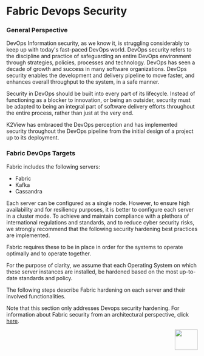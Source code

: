# Fabric Devops Security

### General Perspective 

DevOps Information security, as we know it, is struggling considerably to keep up with today's fast-paced DevOps world. DevOps security refers to the discipline and practice of safeguarding an entire DevOps environment through strategies, policies, processes and technology. 
DevOps has seen a decade of growth and success in many software organizations. DevOps security enables the development and delivery pipeline to move faster, and enhances overall throughput to the system, in a safe manner. 

Security in DevOps should be built into every part of its lifecycle. Instead of functioning as a blocker to innovation, or being an outsider, security must be adapted to being an integral part of software delivery efforts throughout the entire process, rather than just at the very end.

K2View has embraced the DevOps perception and has implemented security throughout the DevOps pipeline from the initial design of a project up to its deployment.

### Fabric DevOps Targets 

Fabric includes the following servers: 

- Fabric
- Kafka
- Cassandra

Each server can be configured as a single node. However, to ensure high availability and for resiliency purposes, it is better to configure each server in a cluster mode.
To achieve and maintain compliance with a plethora of international regulations and standards, and to reduce cyber security risks, we strongly recommend that the following security hardening best practices are implemented. 

Fabric requires these to be in place in order for the systems to operate optimally and to operate together.

For the purpose of clarity, we assume that each Operating System on which these server instances are installed, be hardened based on the most up-to-date standards and policy. 

The following steps describe Fabric hardening on each server and their involved functionalities.

Note that this section only addresses Devops security hardening. For information about Fabric security from an architectural perspective, click [here](/articles/26_fabric_security/01_fabric_security_overview.md).



[<img align="right" width="60" height="54" src="/articles/images/Next.png">](/articles/99_fabric_infras/devops/02_fabric_environments.md) 
